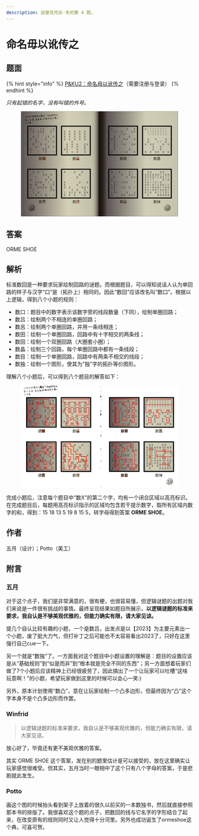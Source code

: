```yaml
---
description: 这是觅月区·冬的第 4 题。
---
```


# 命名毋以讹传之

## 题面

{% hint style="info" %}
[P\&KU2：命名毋以讹传之](https://pnku2.pkupuzzle.art/#/game/miyue/winter\_04)（需要注册与登录）
{% endhint %}

_只有起错的名字，没有叫错的外号。_

<figure><img src="../../../.gitbook/assets/image (174).png" alt="" width="563"><figcaption></figcaption></figure>

## 答案

ORME SHOE

## 解析

标准数回是一种要求玩家绘制回路的谜题。而根据题目，可以得知说话人认为单回路的样子与汉字“口”是（拓扑上）相同的。因此“数回”应该改名叫“数口”。根据以上逻辑，得到八个小题的规则：

* 数口：题目中的数字表示该数字旁的线段数量（下同），绘制单圈回路；
* 数吕：绘制两个不相连的单圈回路；
* 数呂：绘制两个单圈回路，并用一条线相连；
* 数田：绘制一个单圈回路，回路中有十字相交的两条线；
* 数回：绘制一个双圈回路（大圈套小圈）；
* 数晶：绘制三个回路，每个单圈回路中都有一条线段；
* 数目：绘制一个单圈回路，回路中有两条不相交的线段；
* 数独：绘制一个图形，使其为“独”字的拓扑等价图形。

理解八个小题后，可以得到八个题目的解答如下：

<figure><img src="../../../.gitbook/assets/f0da8d7dc6be75a7289be8dffbe5f93.jpg" alt=""><figcaption></figcaption></figure>

完成小题后，注意每个题目中“数X”的第二个字，均有一个闭合区域以高亮标识。在完成题目后，每题用高亮标识指示的区域均包含若干提示数字，取所有区域内数字的和，得到：15 18 13 5 19 8 15 5，转字母得到答案 **ORME SHOE**。

## 作者

五月（设计）；Potto（美工）

## 附言

### 五月

对于这个点子，我们是非常满意的，很有梗，也很容易懂，但逻辑谜题的出题对我们来说是一件很有挑战的事情。最终呈现结果如题目所展示，**以逻辑谜题的标准来要求，我自认是不够美观优雅的，但能力确实有限，请大家见谅。**

提几个自认比较有趣的小题，一个是数吕，出发点是以【2023】为主要元素出一个小题，废了挺大力气，但打补丁之后可能也不太容易看出2023了，只好在这里强行自己cue一下。

另一个就是“数独”了。一方面我对这个题目中小题设置的理解是：题目的设置应该是从“基础规则”到“似是而非”到“根本就是完全不同的东西”；另一方面想着玩家们做了7个小题后应该精神上已经很疲劳了，因此搞出了一个让玩家可以吐槽“这啥玩意啊！”的小题，希望玩家做到这里的时候可以会心一笑:)

另外，原本计划使用“数凸”，意在让玩家绘制一个凸多边形，但最终因为“凸”这个字本身不是个凸多边形而作罢。

### Winfrid

> 以逻辑谜题的标准来要求，我自认是不够美观优雅的，但能力确实有限，请大家见谅。

放心好了，毕竟还有更不美观优雅的答案。

其实 ORME SHOE 这个答案，发在别的题里估计是可以接受的，放在这里确实让玩家感觉很难受。但其实，五月当时一眼相中了这个只有八个字母的答案，于是悲剧就此发生。

### Potto

画这个图的时候抬头看到架子上放着的很久以前买的一本数独书，然后就直接参照那本书的排版了。我很喜欢这个题的点子，把数回的线与它名字的字形结合了起来，在改变原有的规则同时又让人觉得十分河里。另外也成功诞生了ormeshoe这个典，可喜可贺。
